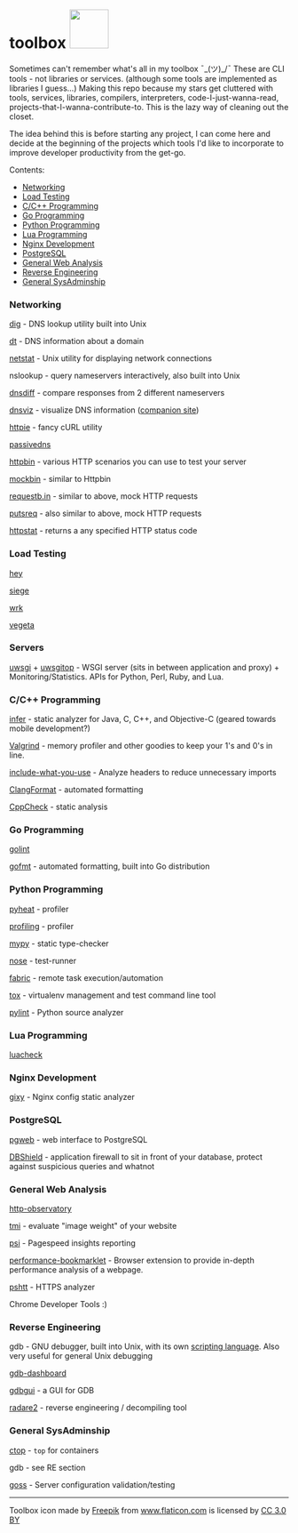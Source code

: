 # toolbox <img src="https://image.flaticon.com/icons/png/512/31/31353.png" width="70"/>

Sometimes can't remember what's all in my toolbox ¯\_(ツ)_/¯ These are CLI tools - not libraries or services. (although some tools are implemented as libraries I guess...)
Making this repo because my stars get cluttered with tools, services, libraries, compilers, interpreters, code-I-just-wanna-read, projects-that-I-wanna-contribute-to.
This is the lazy way of cleaning out the closet.

The idea behind this is before starting any project, I can come here and decide at the beginning of the projects which tools I'd like to incorporate to improve developer productivity from the get-go.

Contents:
 - [Networking](#networking)
 - [Load Testing](#load-testing)
 - [C/C++ Programming](#cc-programming)
 - [Go Programming](#go-programming)
 - [Python Programming](#python-programming)
 - [Lua Programming](#lua-programming)
 - [Nginx Development](#nginx-development)
 - [PostgreSQL](#postgresql)
 - [General Web Analysis](#general-web-analysis)
 - [Reverse Engineering](#reverse-engineering)
 - [General SysAdminship](#general-sysadminship)

### Networking

[dig](https://linux.die.net/man/1/dig) - DNS lookup utility built into Unix

[dt](https://github.com/42wim/dt) - DNS information about a domain

[netstat](https://linux.die.net/man/8/netstat) - Unix utility for displaying network connections

nslookup - query nameservers interactively, also built into Unix

[dnsdiff](https://github.com/joshenders/dnsdiff) - compare responses from 2 different nameservers

[dnsviz](https://github.com/dnsviz/dnsviz) - visualize DNS information ([companion site](http://dnsviz.net/))

[httpie](https://github.com/jakubroztocil/httpie) - fancy cURL utility

[passivedns](https://github.com/gamelinux/passivedns)

[httpbin](http://httpbin.org/) - various HTTP scenarios you can use to test your server

[mockbin](http://mockbin.org/) - similar to Httpbin

[requestb.in](https://requestb.in/) - similar to above, mock HTTP requests

[putsreq](http://putsreq.com/) - also similar to above, mock HTTP requests

[httpstat](http://httpstat.us/) - returns a any specified HTTP status code

### Load Testing

[hey](https://github.com/rakyll/hey)

[siege](https://github.com/JoeDog/siege)

[wrk](https://github.com/wg/wrk)

[vegeta](https://github.com/tsenart/vegeta)

### Servers

[uwsgi](https://uwsgi-docs.readthedocs.io/en/latest/) + [uwsgitop](https://github.com/xrmx/uwsgitop) - WSGI server (sits in between application and proxy) + Monitoring/Statistics. APIs for Python, Perl, Ruby, and Lua.

### C/C++ Programming

[infer](https://github.com/facebook/infer) - static analyzer for Java, C, C++, and Objective-C (geared towards mobile development?)

[Valgrind](http://valgrind.org/) - memory profiler and other goodies to keep your 1's and 0's in line.

[include-what-you-use](https://github.com/include-what-you-use/include-what-you-use) - Analyze headers to reduce unnecessary imports

[ClangFormat](http://clang.llvm.org/docs/ClangFormat.html) - automated formatting

[CppCheck](http://cppcheck.sourceforge.net/) - static analysis

### Go Programming

[golint](https://github.com/golang/lint)

[gofmt](https://golang.org/cmd/gofmt/) - automated formatting, built into Go distribution

### Python Programming

[pyheat](https://github.com/csurfer/pyheat) - profiler

[profiling](https://github.com/what-studio/profiling) - profiler

[mypy](https://github.com/python/mypy) - static type-checker

[nose](https://github.com/nose-devs/nose) - test-runner

[fabric](https://github.com/fabric/fabric) - remote task execution/automation

[tox](https://github.com/tox-dev/tox) - virtualenv management and test command line tool

[pylint](https://github.com/PyCQA/pylint) - Python source analyzer

### Lua Programming

[luacheck](https://github.com/mpeterv/luacheck)

### Nginx Development

[gixy](https://github.com/yandex/gixy) - Nginx config static analyzer

### PostgreSQL

[pgweb](http://sosedoff.github.io/pgweb/) - web interface to PostgreSQL

[DBShield](https://github.com/nim4/DBShield) - application firewall to sit in front of your database, protect against suspicious queries and whatnot

### General Web Analysis

[http-observatory](https://github.com/mozilla/http-observatory)

[tmi](https://github.com/addyosmani/tmi) - evaluate "image weight" of your website

[psi](https://github.com/addyosmani/psi) - Pagespeed insights reporting

[performance-bookmarklet](https://github.com/micmro/performance-bookmarklet) - Browser extension to provide in-depth performance analysis of a webpage.

[pshtt](https://github.com/dhs-ncats/pshtt) - HTTPS analyzer

Chrome Developer Tools :)

### Reverse Engineering

gdb - GNU debugger, built into Unix, with its own [scripting language](http://www.adacore.com/adaanswers/gems/gem-119-gdb-scripting-part-1/). Also very useful for general Unix debugging

[gdb-dashboard](https://github.com/cyrus-and/gdb-dashboard)

[gdbgui](https://github.com/cs01/gdbgui) - a GUI for GDB

[radare2](https://github.com/radare/radare2) - reverse engineering / decompiling tool


### General SysAdminship

[ctop](https://github.com/bcicen/ctop) - `top` for containers

gdb - see RE section

[goss](https://github.com/aelsabbahy/goss) - Server configuration validation/testing



- - - -
Toolbox icon made by <a href="http://www.freepik.com" title="Freepik">Freepik</a> from <a href="http://www.flaticon.com" title="Flaticon">www.flaticon.com</a> is licensed by <a href="http://creativecommons.org/licenses/by/3.0/" title="Creative Commons BY 3.0" target="_blank">CC 3.0 BY</a>
